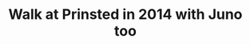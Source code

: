 ---
title: 'Walk at Prinsted in 2014 with Juno too'
publishDate: '09/21/2024'
name: 'Josh Lewis'
relationship: 'Nephew of James'
excerpt: ''
tags: []
images:
  - josh-lewis-1.jpg
isFeatured: false
---